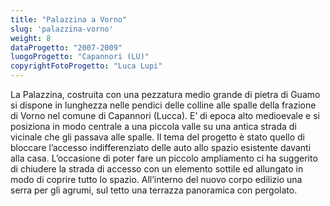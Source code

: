 ```yaml
---
title: "Palazzina a Vorno"
slug: 'palazzina-vorno'
weight: 8
dataProgetto: "2007-2009"
luogoProgetto: "Capannori (LU)"
copyrightFotoProgetto: "Luca Lupi"
---
```

La Palazzina, costruita con una pezzatura medio grande di pietra di Guamo si dispone in lunghezza nelle pendici delle colline alle spalle della frazione di Vorno nel comune di Capannori (Lucca).
E’ di epoca alto medioevale e si posiziona in modo centrale a una piccola valle su una antica strada di vicinale che gli passava alle spalle. Il tema del progetto è stato quello di bloccare l’accesso indifferenziato delle auto allo spazio esistente davanti alla casa. L’occasione di poter fare un piccolo ampliamento ci ha suggerito di chiudere la strada di accesso con un elemento sottile ed allungato in modo di coprire tutto lo spazio.
All’interno del nuovo corpo edilizio una serra per gli agrumi, sul tetto una terrazza panoramica con pergolato.